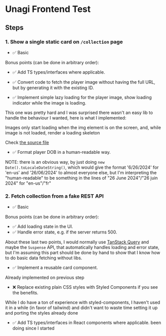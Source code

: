 # Unagi Frontend Test

## Steps

### 1. Show a single static card on `/collection` page
- ✅ Basic

Bonus points (can be done in arbitrary order):
- ✅ Add TS types/interfaces where applicable.
- ✅ Convert code to fetch the player image without having the full URL,
  but by generating it with the existing ID.

- ✅ Implement simple lazy loading for the player image, show loading indicator
  while the image is loading.

This one was pretty hard and I was surprised there wasn't an easy lib to handle the behaviour I wanted, here is what I implemented:

Images only start loading when the img element is on the screen, and, while image is not loaded, render a loading skeleton

Check [the source file](./src/pages/LazyImage.tsx)

- ✅ Format player DOB in a human-readable way.

NOTE: there is an obvious way, by just doing `new Date().toLocaleDateString()`, which would give the format '6/26/2024' for 'en-us' and '26/06/2024' to almost everyone else, but I'm interpreting the "human-readable" to be something in the lines of "26 June 2024"/"26 juin 2024" for "en-us"/"fr"

### 2. Fetch collection from a fake REST API
- ✅ Basic

Bonus points (can be done in arbitrary order):

- ✅ Add loading state in the UI.
- ✅ Handle error state, e.g. if the server returns 500.

About these last two points, I would normally use [TanStack Query](https://tanstack.com/query/latest/docs/framework/react/overview) and maybe the `Suspense` API, that automatically handles loading and error state, but I'm assuming this part should be done by hand to show that I know how to do basic data fetching without libs.

- ✅ Implement a reusable card component.

Already implemented on previous step

- ❌ Replace existing plain CSS styles with Styled Components if you see the benefits.

While I do have a ton of experience with styled-components, I haven't used it in a while (in favor of tailwind) and didn't want to waste time setting it up and porting the styles already done

- ✅ Add TS types/interfaces in React components where applicable.
been doing since I started
